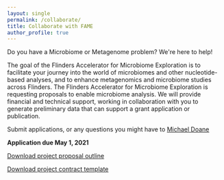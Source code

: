 ```yaml
---
layout: single
permalink: /collaborate/
title: Collaborate with FAME
author_profile: true
---
```


Do you have a Microbiome or Metagenome problem? We're here to help!

The goal of the Flinders Accelerator for Microbiome Exploration is to facilitate your journey into the world of 
microbiomes and other nucleotide-based analyses, and to enhance metagenomics and microbiome studies across Flinders. 
The Flinders Accelerator for Microbiome Exploration is requesting proposals to enable microbiome analysis. We will 
provide financial and technical support, working in collaboration with you to generate preliminary data that can support 
a grant application or publication.

Submit applications, or any questions you might have to [Michael Doane](mailto:michael.doane@flinders.edu.au)

__Application due May 1, 2021__

[Download project proposal outline][1]

[Download project contract template][2]

[1]:/assets/docs/FAME_project_proposal_outline.pdf

[2]:/assets/docs/FAME_onboarding_project_contract.pdf